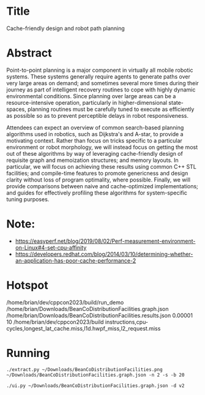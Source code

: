 # Title

Cache-friendly design and robot path planning


# Abstract

Point-to-point planning is a major component in virtually all mobile robotic systems. These systems generally require agents to generate paths over very large areas on demand; and sometimes several more times during their journey as part of intelligent recovery routines to cope with highly dynamic environmental conditions. Since planning over large areas can be a resource-intensive operation, particularly in higher-dimensional state-spaces, planning routines must be carefully tuned to execute as efficiently as possible so as to prevent perceptible delays in robot responsiveness.

Attendees can expect an overview of common search-based planning algorithms used in robotics, such as Dijkstra's and A-star, to provide a motivating context. Rather than focus on tricks specific to a particular environment or robot morphology, we will instead focus on getting the most out of these algorithms by way of leveraging cache-friendly design of requisite graph and memoization structures; and memory layouts. In particular, we will focus on achieving these results using common C++ STL facilities; and compile-time features to promote genericness and design clarity without loss of program optimality, where possible. Finally, we will provide comparisons between naive and cache-optimized implementations; and guides for effectively profiling these algorithms for system-specific tuning purposes.

# Note:
- https://easyperf.net/blog/2019/08/02/Perf-measurement-environment-on-Linux#4-set-cpu-affinity
- https://developers.redhat.com/blog/2014/03/10/determining-whether-an-application-has-poor-cache-performance-2

# Hotspot

/home/brian/dev/cppcon2023/build/run_demo
/home/brian/Downloads/BeanCoDistributionFacilities.graph.json /home/brian/Downloads/BeanCoDistributionFacilities.results.json 0.00001 10
/home/brian/dev/cppcon2023/build
instructions,cpu-cycles,longest_lat_cache.miss,l1d.hwpf_miss,l2_request.miss


# Running

```
./extract.py ~/Downloads/BeanCoDistributionFacilities.png ~/Downloads/BeanCoDistributionFacilities.graph.json -n 2 -s -b 20
```

```
./ui.py ~/Downloads/BeanCoDistributionFacilities.graph.json -d v2
```
